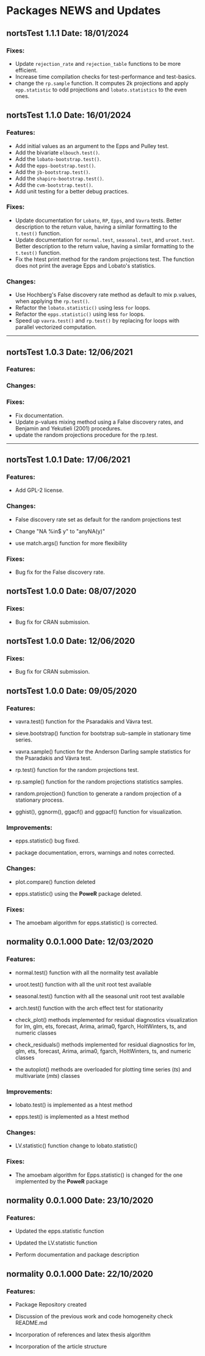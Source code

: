 **Packages NEWS and Updates**
============

**nortsTest 1.1.1 Date: 18/01/2024**
----------------------------------

### Fixes:

- Update `rejection_rate` and `rejection_table` functions to be more efficient.
- Increase time compilation checks for test-performance and test-basics.
- change the `rp.sample` function. It computes 2k projections and apply
 `epp.statistic` to odd projections and `lobato.statistics` to the even ones.

**nortsTest 1.1.0 Date: 16/01/2024**
----------------------------------

### Features:
- Add initial values as an argument to the Epps and Pulley test.
- Add the bivariate `elbouch.test()`.
- Add the `lobato-bootstrap.test()`.
- Add the `epps-bootstrap.test()`.
- Add the `jb-bootstrap.test()`.
- Add the `shapiro-bootstrap.test()`.
- Add the `cvm-bootstrap.test()`.
- Add unit testing for a better debug practices.


### Fixes:
- Update documentation for `Lobato`, `RP`, `Epps`, and `Vavra` tests. Better description 
  to the return value, having a similar formatting to the `t.test()` function. 
- Update documentation for `normal.test`, `seasonal.test`, and `uroot.test`. Better 
  description to the return value, having a similar formatting to the `t.test()` function.
- Fix the htest print method for the random projections test. The function does not print
  the average Epps and Lobato's statistics.

### Changes:
- Use Hochberg's False discovery rate method as default to mix p.values, when applying the `rp.test()`. 
- Refactor the `lobato.statistic()` using less `for` loops.
- Refactor the `epps.statistic()` using less `for` loops. 
- Speed up `vavra.test()` and `rp.test()` by replacing for loops with parallel vectorized 
  computation.

----------------------------------

**nortsTest 1.0.3 Date: 12/06/2021**
----------------------------------

### Features:

### Changes:

### Fixes:
- Fix documentation.
- Update p-values mixing method using a False discovery rates, and Benjamin and 
  Yekutieli (2001) procedures.
- update the random projections procedure for the rp.test.

----------------------------------

**nortsTest 1.0.1 Date: 17/06/2021**
----------------------------------

### Features:

- Add GPL-2 license.

### Changes:

- False discovery rate set as default for the random projections test

- Change "NA %in$ y" to "anyNA(y)"

- use match.args() function for more flexibility

### Fixes:

- Bug fix for the False discovery rate.


**nortsTest 1.0.0 Date: 08/07/2020**
----------------------------------

### Fixes:

- Bug fix for CRAN submission.


**nortsTest 1.0.0 Date: 12/06/2020**
----------------------------------

### Fixes:

- Bug fix for CRAN submission.


**nortsTest 1.0.0 Date: 09/05/2020**
----------------------------------

### Features:

- vavra.test() function for the Psaradakis and Vávra test.

- sieve.bootstrap() function for bootstrap sub-sample in stationary time series.

- vavra.sample() function for the Anderson Darling sample statistics for the Psaradakis and Vávra test.

- rp.test() function for the random projections test.

- rp.sample() function for the random projections statistics samples.

- random.projection() function to generate a random projection of a stationary process.

- gghist(), ggnorm(), ggacf() and ggpacf() function for visualization.

### Improvements:

- epps.statistic() bug fixed.

- package documentation, errors, warnings and notes corrected.

### Changes:

- plot.compare() function deleted

- epps.statistic() using the **PoweR** package deleted.

### Fixes:

-   The amoebam algorithm for epps.statistic() is corrected.


**normality 0.0.1.000 Date: 12/03/2020**
----------------------------------

### Features:

-  normal.test() function  with all the normality test available

-  uroot.test() function with all the unit root test available

-  seasonal.test() function with all the seasonal unit root test available

-  arch.test() function with the arch effect test for stationarity

- check_plot() methods implemented for residual diagnostics visualization for lm, glm, ets, forecast, Arima, arima0, fgarch, HoltWinters, ts, and numeric classes

- check_residuals() methods implemented for residual diagnostics for lm, glm, ets, forecast, Arima, arima0, fgarch, HoltWinters, ts, and numeric classes

- the autoplot() methods are overloaded for plotting time series (*ts*) and multivariate (*mts*) classes

### Improvements:

-   lobato.test() is implemented as a htest method

-   epps.test() is implemented as a htest method

### Changes:

-   LV.statistic() function change to lobato.statistic()

### Fixes:

-   The amoebam algorithm for Epps.statistic() is changed for the one implemented by the **PoweR** package


**normality 0.0.1.000 Date: 23/10/2020**
----------------------------------

### Features:

-  Updated the epps.statistic function

-  Updated the LV.statistic function

-  Perform documentation and package description


**normality 0.0.1.000 Date: 22/10/2020**
----------------------------------

### Features:

-  Package Repository created

-  Discussion of the previous work and code homogeneity check README.md

-  Incorporation of references and latex thesis algorithm

-  Incorporation of the article structure

